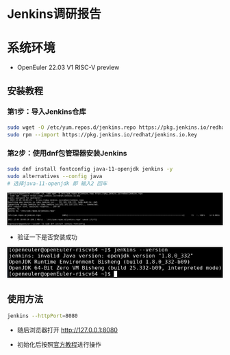 # Jenkins调研报告

# 系统环境

- OpenEuler 22.03 V1 RISC-V preview

## 安装教程

### 第1步：导入Jenkins仓库

```bash
sudo wget -O /etc/yum.repos.d/jenkins.repo https://pkg.jenkins.io/redhat/jenkins.repo
sudo rpm --import https://pkg.jenkins.io/redhat/jenkins.io.key
```

### 第2步：使用dnf包管理器安装Jenkins

```bash
sudo dnf install fontconfig java-11-openjdk jenkins -y
sudo alternatives --config java
# 选择java-11-openjdk 即 输入2 回车
```

![](./img/Screenshot_20221205_180804.png)

- 验证一下是否安装成功

![](./img/Screenshot_20221205_181759.png)

## 使用方法

```bash
jenkins --httpPort=8080
```

- 随后浏览器打开 http://127.0.0.1:8080

- 初始化后按照[官方教程](https://www.jenkins.io/zh/doc/)进行操作
